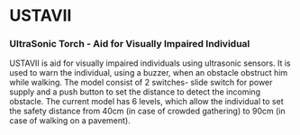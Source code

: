 # USTAVII
### UltraSonic Torch - Aid for Visually Impaired Individual

USTAVII is aid for visually impaired individuals using ultrasonic sensors. It is used to warn the individual, using a buzzer, when an obstacle obstruct him while walking. The model consist of 2 switches- slide switch for power supply and a push button to set the distance to detect the incoming obstacle. The current model has 6 levels, which allow the individual to set the safety distance from 40cm (in case of crowded gathering) to 90cm (in case of walking on a pavement).
